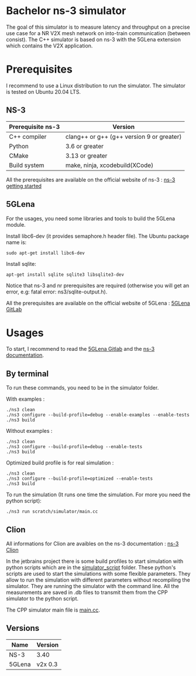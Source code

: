 # Bachelor ns-3 simulator
The goal of this simulator is to measure latency and throughput on a precise use case for a NR V2X mesh network on 
into-train communication (between consist). The C++ simulator is based on ns-3 with the 5GLena extension which contains the V2X application.

# Prerequisites
I recommend to use a Linux distribution to run the simulator. The simulator is tested on Ubuntu 20.04 LTS.

## NS-3
| Prerequisite ns-3 | Version |
|-------------------|---------|
| C++ compiler      | clang++ or g++ (g++ version 9 or greater)|
| Python            | 3.6 or greater |
| CMake             | 3.13 or greater |
| Build system      | make, ninja, xcodebuild(XCode)|

All the prerequisites are available on the official website of ns-3 : [ns-3 getting started](https://www.nsnam.org/docs/release/3.40/tutorial/html/getting-started.html)

## 5GLena
For the usages, you need some libraries and tools to build the 5GLena module.

Install libc6-dev (it provides semaphore.h header file).  The Ubuntu
package name is:

``` terminal
sudo apt-get install libc6-dev
```

Install sqlite:
``` terminal
apt-get install sqlite sqlite3 libsqlite3-dev
```

Notice that ns-3 and nr prerequisites are required (otherwise you will get an error, e.g: fatal error: ns3/sqlite-output.h).


All the prerequisites are available on the official website of 5GLena : [5GLena GitLab](https://gitlab.com/cttc-lena/nr/)

# Usages

To start, I recommend to read the [5GLena Gitlab](https://gitlab.com/cttc-lena/nr/-/tree/5g-lena-v2x-v0.3.y?ref_type=heads) and the [ns-3 documentation](https://www.nsnam.org/docs/release/3.40/tutorial/html/index.html).

## By terminal
To run these commands, you need to be in the simulator folder.

With examples :
```terminal
./ns3 clean
./ns3 configure --build-profile=debug --enable-examples --enable-tests
./ns3 build
```
Without examples :
```terminal
./ns3 clean
./ns3 configure --build-profile=debug --enable-tests
./ns3 build
```

Optimized build profile is for real simulation :
```terminal
./ns3 clean
./ns3 configure --build-profile=optimized --enable-tests
./ns3 build
```

To run the simulation (It runs one time the simulation. For more you need the python script):
```terminal 
./ns3 run scratch/simulator/main.cc
```

## Clion

All informations for Clion are avaibles on the ns-3 documentation : [ns-3 Clion](https://www.nsnam.org/docs/release/3.40/tutorial/html/getting-started.html#jetbrains-clion)

In the jetbrains project there is some build profiles to start simulation with python scripts which are in the 
[simulator_script](simulator_script) folder. These python's scripts are used to start the simulations with some flexible 
parameters. They allow to run the simulation with different parameters without recompiling the simulator. They are running the simulator
with the command line. All the measurements are saved in .db files to transmit them from the CPP simulator to the python script.

The CPP simulator main file is [main.cc](scratch/simulator/main.cc).

## Versions
| Name | Version |
|------|---------|
| NS-3 | 3.40    |
|  5GLena    |    v2x 0.3     |

